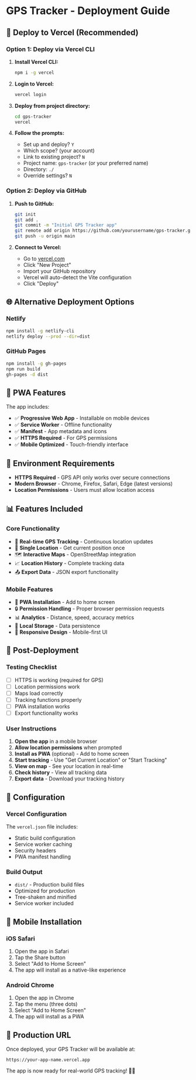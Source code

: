 # GPS Tracker - Deployment Guide

## 🚀 Deploy to Vercel (Recommended)

### Option 1: Deploy via Vercel CLI

1. **Install Vercel CLI:**
   ```bash
   npm i -g vercel
   ```

2. **Login to Vercel:**
   ```bash
   vercel login
   ```

3. **Deploy from project directory:**
   ```bash
   cd gps-tracker
   vercel
   ```

4. **Follow the prompts:**
   - Set up and deploy? `Y`
   - Which scope? (your account)
   - Link to existing project? `N`
   - Project name: `gps-tracker` (or your preferred name)
   - Directory: `./`
   - Override settings? `N`

### Option 2: Deploy via GitHub

1. **Push to GitHub:**
   ```bash
   git init
   git add .
   git commit -m "Initial GPS Tracker app"
   git remote add origin https://github.com/yourusername/gps-tracker.git
   git push -u origin main
   ```

2. **Connect to Vercel:**
   - Go to [vercel.com](https://vercel.com)
   - Click "New Project"
   - Import your GitHub repository
   - Vercel will auto-detect the Vite configuration
   - Click "Deploy"

## 🌐 Alternative Deployment Options

### Netlify
```bash
npm install -g netlify-cli
netlify deploy --prod --dir=dist
```

### GitHub Pages
```bash
npm install -g gh-pages
npm run build
gh-pages -d dist
```

## 📱 PWA Features

The app includes:
- ✅ **Progressive Web App** - Installable on mobile devices
- ✅ **Service Worker** - Offline functionality
- ✅ **Manifest** - App metadata and icons
- ✅ **HTTPS Required** - For GPS permissions
- ✅ **Mobile Optimized** - Touch-friendly interface

## 🔧 Environment Requirements

- **HTTPS Required** - GPS API only works over secure connections
- **Modern Browser** - Chrome, Firefox, Safari, Edge (latest versions)
- **Location Permissions** - Users must allow location access

## 📊 Features Included

### Core Functionality
- 🎯 **Real-time GPS Tracking** - Continuous location updates
- 📍 **Single Location** - Get current position once
- 🗺️ **Interactive Maps** - OpenStreetMap integration
- 📈 **Location History** - Complete tracking data
- 📤 **Export Data** - JSON export functionality

### Mobile Features
- 📱 **PWA Installation** - Add to home screen
- 🔒 **Permission Handling** - Proper browser permission requests
- 📊 **Analytics** - Distance, speed, accuracy metrics
- 💾 **Local Storage** - Data persistence
- 🎨 **Responsive Design** - Mobile-first UI

## 🚀 Post-Deployment

### Testing Checklist
- [ ] HTTPS is working (required for GPS)
- [ ] Location permissions work
- [ ] Maps load correctly
- [ ] Tracking functions properly
- [ ] PWA installation works
- [ ] Export functionality works

### User Instructions
1. **Open the app** in a mobile browser
2. **Allow location permissions** when prompted
3. **Install as PWA** (optional) - Add to home screen
4. **Start tracking** - Use "Get Current Location" or "Start Tracking"
5. **View on map** - See your location in real-time
6. **Check history** - View all tracking data
7. **Export data** - Download your tracking history

## 🔧 Configuration

### Vercel Configuration
The `vercel.json` file includes:
- Static build configuration
- Service worker caching
- Security headers
- PWA manifest handling

### Build Output
- `dist/` - Production build files
- Optimized for production
- Tree-shaken and minified
- Service worker included

## 📱 Mobile Installation

### iOS Safari
1. Open the app in Safari
2. Tap the Share button
3. Select "Add to Home Screen"
4. The app will install as a native-like experience

### Android Chrome
1. Open the app in Chrome
2. Tap the menu (three dots)
3. Select "Add to Home Screen"
4. The app will install as a PWA

## 🎯 Production URL

Once deployed, your GPS Tracker will be available at:
```
https://your-app-name.vercel.app
```

The app is now ready for real-world GPS tracking! 🚀📱
